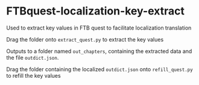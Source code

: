 # FTBquest-localization-key-extract
Used to extract key values ​​in FTB quest to facilitate localization translation

Drag the folder onto `extract_quest.py` to extract the key values

Outputs to a folder named `out_chapters`, containing the extracted data and the file `outdict.json`.

Drag the folder containing the localized `outdict.json` onto `refill_quest.py` to refill the key values
